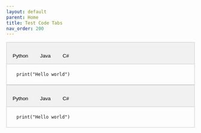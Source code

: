 ```yaml
---
layout: default
parent: Home
title: Test Code Tabs
nav_order: 200
---
```



<style lang="css">
/* Style the tab */
.tab {
  overflow: hidden;
  border: 1px solid #ccc;
  background-color: #f1f1f1;
}

/* Style the buttons that are used to open the tab content */
.tab button {
  background-color: inherit;
  float: left;
  border: none;
  outline: none;
  cursor: pointer;
  padding: 14px 16px;
  transition: 0.3s;
}

/* Change background color of buttons on hover */
.tab button:hover {
  background-color: #ddd;
}

/* Create an active/current tablink class */
.tab button.active {
  background-color: #ccc;
}

/* Style the tab content */
.tabcontent {
  display: none;
  padding: 6px 12px;
  border: 1px solid #ccc;
  border-top: none;
}

</style>

<!-- Tab links -->
<div class="tab">
  
  <button  class="tablinks-active" onclick="openTab(event, 'Python')">Python</button>
  <button  class="tablinks" onclick="openTab(event, 'Java')">Java</button>
  <button  class="tablinks" onclick="openTab(event, 'CSharp')">C#</button>
</div>

<!-- Tab content -->
<div id="Python" class="tabcontent" style="display: block;">
  <code>
  print("Hello world")
  </code>
</div>

<div id="Java" class="tabcontent">
  <code>
  Print("Hello world")
  </code>
</div>

<div id="CSharp" class="tabcontent">
  <code>
  Console.Print("Hello world")
  </code>
</div>




<!-- Tab links 2 -->
<div class="tab">
  
  <button class="tablinks-active" onclick="openTab(event, 'Python1')">Python</button>
  <button class="tablinks" onclick="openTab(event, 'Java1')">Java</button>
  <button  class="tablinks" onclick="openTab(event, 'CSharp1')">C#</button>
</div>

<!-- Tab content -->
<div id="Python1" class="tabcontent" style="display: block;">
  <code>
  print("Hello world")
  </code>
</div>

<div id="Java1" class="tabcontent">
  <code>
  Print("Hello world")
  </code>
</div>

<div id="CSharp1" class="tabcontent">
  <code>
  Console.Print("Hello world")
  </code>
</div>

<script>
function openTab(evt, tabName) {
  var i, tabcontent, tablinks;

  tabcontent = document.getElementsByClassName("tabcontent");
  for (i = 0; i < tabcontent.length; i++) {
    tabcontent[i].style.display = "none";
  }

  tablinks = document.getElementsByClassName("tablinks");
  for (i = 0; i < tablinks.length; i++) {
    tablinks[i].className = tablinks[i].className.replace(" active", "");
  }

  document.getElementById(tabName).style.display = "block";
  evt.currentTarget.className += " active";
}

  
</script>
